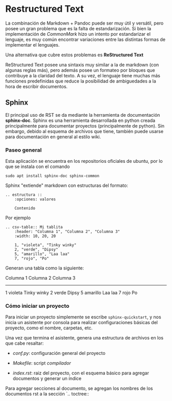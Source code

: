 # Restructured Text

La combinación de Markdown + Pandoc puede ser muy útil y versátil, pero posee un gran problema que es la falta de estandarización.
Si bien la implementación de *CommonMark* hizo un intento por estandarizar el lenguaje, es muy común encontrar variaciones entre las distintas formas de implementar el lenguajes.

Una alternativa que cubre estos problemas es **ReStructured Text**

ReStructured Text posee una sintaxis muy similar a la de markdown (con algunas reglas más), pero además posee un formateo por bloques que contribuye a la claridad del texto.
A su vez, el lenguaje tiene muchas más funciones predefinidas que reduce la posibilidad de ambiguedades a la hora de escribir documentos.

## Sphinx

El principal uso de RST se da mediante la herramienta de documentación **sphinx-doc**. Sphinx es una herramienta desarrollada en python creada principalmente para documentar proyectos (principalmente de python). Sin embargo, debido al esquema de archivos que tiene, también puede usarse para documentación en general al estilo wiki.

### Paseo general

Esta aplicación se encuentra en los repositorios oficiales de ubuntu, por lo que se instala con el comando
~~~ {.bash}
sudo apt install sphinx-doc sphinx-common
~~~

Sphinx "extiende" markdown con estructuras del formato:

~~~ {.rst}
.. estructura ::
    :opciones: valores

    Contenido
~~~

Por ejemplo

~~~ {.rst}
.. csv-table:: Mi tablita
    :header: "Columna 1", "Columna 2", "Columna 3"
    :width: 10, 20, 20

    1, "violeta", "Tinky winky"
    2, "verde", "Dipsy"
    5, "amarillo", "Laa laa"
    7, "rojo", "Po"
~~~

Generan una tabla como la siguiente:

Columna 1      Columna 2                    Columna 3
-------------- ---------------------------- ----------------------------
1              violeta                      Tinky winky
2              verde                        Dipsy
5              amarillo                     Laa laa
7              rojo                         Po

### Cómo iniciar un proyecto

Para iniciar un proyecto simplemente se escribe `sphinx-quickstart`, y nos inicia un asistente por consola para realizar configuraciones básicas del proyecto, como el nombre, carpetas, etc.

Una vez que termina el asistente, genera una estructura de archivos en los que cabe resaltar:

* *conf.py*: configuración general del proyecto

* *Makefile*: script *compilador*

* *index.rst*: raiz del proyecto, con el esquema básico para agregar documentos y generar un índice

Para agregar secciones al documento, se agregan los nombres de los documentos rst a la sección `.. toctree::
